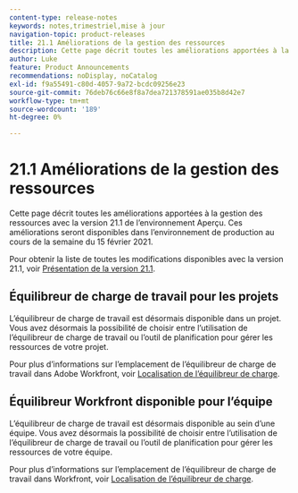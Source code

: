 ```yaml
---
content-type: release-notes
keywords: notes,trimestriel,mise à jour
navigation-topic: product-releases
title: 21.1 Améliorations de la gestion des ressources
description: Cette page décrit toutes les améliorations apportées à la gestion des ressources avec la version 21.1 de l’environnement Aperçu. Ces améliorations seront disponibles dans l’environnement de production au cours de la semaine du 15 février 2021.
author: Luke
feature: Product Announcements
recommendations: noDisplay, noCatalog
exl-id: f9a55491-c80d-4057-9a72-bcdc09256e23
source-git-commit: 76deb76c66e8f8a7dea721378591ae035b8d42e7
workflow-type: tm+mt
source-wordcount: '189'
ht-degree: 0%

---
```


# 21.1 Améliorations de la gestion des ressources

Cette page décrit toutes les améliorations apportées à la gestion des ressources avec la version 21.1 de l’environnement Aperçu. Ces améliorations seront disponibles dans l’environnement de production au cours de la semaine du 15 février 2021.

Pour obtenir la liste de toutes les modifications disponibles avec la version 21.1, voir [Présentation de la version 21.1](../../../product-announcements/product-releases/21.1-release-activity/21-1-release-overview.md).

## Équilibreur de charge de travail pour les projets

L’équilibreur de charge de travail est désormais disponible dans un projet. Vous avez désormais la possibilité de choisir entre l’utilisation de l’équilibreur de charge de travail ou l’outil de planification pour gérer les ressources de votre projet.

Pour plus d’informations sur l’emplacement de l’équilibreur de charge de travail dans Adobe Workfront, voir [Localisation de l’équilibreur de charge](../../../resource-mgmt/workload-balancer/locate-workload-balancer.md).

## Équilibreur Workfront disponible pour l’équipe

L’équilibreur de charge de travail est désormais disponible au sein d’une équipe. Vous avez désormais la possibilité de choisir entre l’utilisation de l’équilibreur de charge de travail ou l’outil de planification pour gérer les ressources de votre équipe.

Pour plus d’informations sur l’emplacement de l’équilibreur de charge de travail dans Workfront, voir [Localisation de l’équilibreur de charge](../../../resource-mgmt/workload-balancer/locate-workload-balancer.md).


